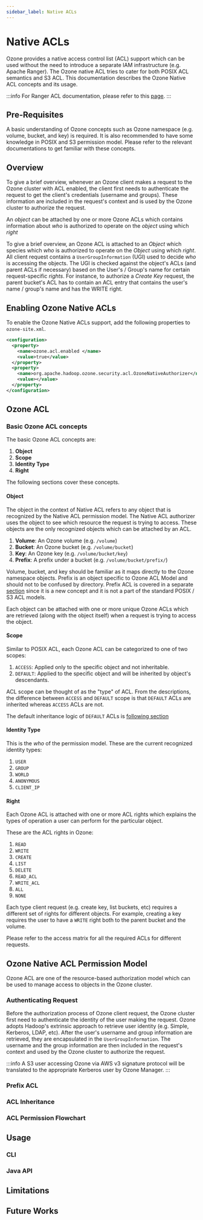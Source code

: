 ```yaml
---
sidebar_label: Native ACLs
---
```



# Native ACLs

Ozone provides a native access control list (ACL) support which can be used without the need to introduce a separate IAM infrastructure (e.g. Apache Ranger). The Ozone native ACL tries to cater for both POSIX ACL semantics and S3 ACL. This documentation describes the Ozone Native ACL concepts and its usage.

:::info
For Ranger ACL documentation, please refer to this [page](02-ranger-acls.md).
:::

## Pre-Requisites

A basic understanding of Ozone concepts such as Ozone namespace (e.g. volume, bucket, and key) is required. It is also recommended to have some knowledge in POSIX and S3 permission model. Please refer to the relevant documentations to get familiar with these concepts.

## Overview

To give a brief overview, whenever an Ozone client makes a request to the Ozone cluster with ACL enabled, the client first needs to authenticate the request to get the client's credentials (username and groups). These information are included in the request's context and is used by the Ozone cluster to authorize the request.

An *object* can be attached by one or more Ozone ACLs which contains information about *who* is authorized to operate on the *object* using which *right*

To give a brief overview, an Ozone ACL is attached to an *Object* which species which *who* is authorized to operate on the *Object* using which *right*. All client request contains a `UserGroupInformation` (UGI) used to decide *who* is accessing the objects. The UGI is checked against the object's ACLs (and parent ACLs if necessary) based on the User's / Group's name for certain request-specific *rights*. For instance, to authorize a *Create Key* request, the parent bucket's ACL has to contain an ACL entry that contains the user's name / group's name and has the WRITE right.

## Enabling Ozone Native ACLs

To enable the Ozone Native ACLs support, add the following properties to `ozone-site.xml`.

```xml title="ozone-site.xml"
<configuration>
  <property>
    <name>ozone.acl.enabled	</name>
    <value>true</value>
  </property>
  <property>
    <name>org.apache.hadoop.ozone.security.acl.OzoneNativeAuthorizer</name>
    <value></value>
  </property>
</configuration>
```

## Ozone ACL

### Basic Ozone ACL concepts

The basic Ozone ACL concepts are:

1. **Object**
2. **Scope**
3. **Identity Type**
4. **Right**

The following sections cover these concepts.

#### Object

The object in the context of Native ACL refers to any object that is recognized by the Native ACL permission model. The Native ACL authorizer uses the object to see which resource the request is trying to access. These objects are the only recognized objects which can be attached by an ACL.

1. **Volume**: An Ozone volume (e.g. `/volume`)
2. **Bucket**: An Ozone bucket (e.g. `/volume/bucket`)
3. **Key**: An Ozone key (e.g. `/volume/bucket/key`)
4. **Prefix**: A prefix under a bucket (e.g. `/volume/bucket/prefix/`)

Volume, bucket, and key should be familiar as it maps directly to the Ozone namespace objects. Prefix is an object specific to Ozone ACL Model and should not to be confused by directory. Prefix ACL is covered in a separate [section](#prefix-acl) since it is a new concept and it is not a part of the standard POSIX / S3 ACL models.

Each object can be attached with one or more unique Ozone ACLs which are retrieved (along with the object itself) when a request is trying to access the object.

#### Scope

Similar to POSIX ACL, each Ozone ACL can be categorized to one of two scopes:

1. `ACCESS`: Applied only to the specific object and not inheritable.
2. `DEFAULT`: Applied to the specific object and will be inherited by object's descendants.

ACL scope can be thought of as the "type" of ACL. From the descriptions, the difference between `ACCESS` and `DEFAULT` scope is that `DEFAULT` ACLs are inherited whereas `ACCESS` ACLs are not.

The default inheritance logic of `DEFAULT` ACLs is [following section](#acl-inheritance)

#### Identity Type

This is the *who* of the permission model. These are the current recognized identity types:

1. `USER`
2. `GROUP`
3. `WORLD`
4. `ANONYMOUS`
5. `CLIENT_IP`

#### Right

Each Ozone ACL is attached with one or more ACL rights which explains the types of operation a user can perform for the particular object.

These are the ACL rights in Ozone:

1. `READ`
2. `WRITE`
3. `CREATE`
4. `LIST`
5. `DELETE`
6. `READ_ACL`
7. `WRITE_ACL`
8. `ALL`
9. `NONE`

Each type client request (e.g. create key, list buckets, etc) requires a different set of rights for different objects. For example, creating a key requires the user to have a `WRITE` right both to the parent bucket and the volume.

Please refer to the access matrix for all the required ACLs for different requests.

## Ozone Native ACL Permission Model

Ozone ACL are one of the resource-based authorization model which can be used to manage access to objects in the Ozone cluster.

### Authenticating Request

Before the authorization process of Ozone client request, the Ozone cluster first need to authenticate the identity of the user making the request. Ozone adopts Hadoop's extrinsic approach to retrieve user identity (e.g. Simple, Kerberos, LDAP, etc). After the user's username and group information are retrieved, they are encapsulated in the `UserGroupInformation`. The username and the group information are then included in the request's context and used by the Ozone cluster to authorize the request.

:::info
A S3 user accessing Ozone via AWS v3 signature protocol will be translated to the appropriate Kerberos user by Ozone Manager.
:::




### Prefix ACL

### ACL Inheritance

### ACL Permission Flowchart

## Usage

### CLI

### Java API

## Limitations

## Future Works